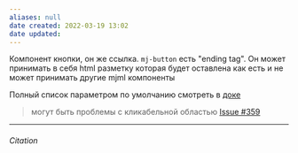 ```yaml
---
aliases: null
date created: 2022-03-19 13:02
date updated:
---
```


Компонент кнопки, он же ссылка.   `mj-button`  есть "ending tag". Он может принимать в себя html разметку которая будет оставлена как есть и не может принимать другие mjml компоненты

Полный список параметром по умолчанию смотреть в [доке](https://documentation.mjml.io/#mj-button)

> могут быть проблемы с кликабельной областью [Issue #359](https://github.com/mjmlio/mjml/issues/359)

---

###### Citation

